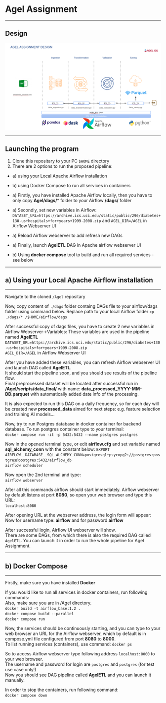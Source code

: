# Agel Assignment 

*********************************************
## Design
![](/agel_design.png)


*********************************************
## Launching the program
1. Clone this repositary to your PC ``$HOME`` directory
2. There are 2 options to run the proposed pipeline:
- a) using your Local Apache Airflow installation
- b) using Docker Compose to run all services in containers

- a) Firstly, you have installed Apache Airflow locally, then you have to only copy **Agel/dags/*** folder to your Airflow **/dags/** folder
- a) Secondly, set new variables in Airflow: ``DATASET_URL=https://archive.ics.uci.edu/static/public/296/diabetes+130-us+hospitals+for+years+1999-2008.zip``
and ``AGEL_DIR=/AGEL`` in Airflow Webserver UI
- a) Reload Airflow webserver to add refresh new DAGs
- a) Finally, launch **AgelETL** DAG in Apache airflow webserver UI
- b) Using **docker compose** tool to build and run all required services - see below

*********************************************
## a) Using your Local Apache Airflow installation
*********************************************
Navigate to the cloned `/Agel` repositary

Now, copy content of `./dags` folder containg DAGs file to your airflow/dags folder using command below.
Replace path to your local Airflow folder
``cp ./dags/* /$HOME/airflow/dags``

After successful copy of dags files, you have to create 2 new variables in Airflow Webserver->Variables:
These variables are used in the pipeline named **AgelETL**  
``DATASET_URL=https://archive.ics.uci.edu/static/public/296/diabetes+130-us+hospitals+for+years+1999-2008.zip``  
 ``AGEL_DIR=/AGEL`` in Airflow Webserver UI


After you have added these variables, you can refresh Airflow webserver UI and launch DAG called **AgelETL**.  
It should start the pipeline soon, and you should see results of the pipeline flow.   
Final preprocessed dataset will be located after successful run in **/Agel/scripts/data_final/** with name:
**data_processed_YYYY-MM-DD.parquet** with automatically added date info of the processing.

It is also expected to run this DAG on a daily frequency, so for each day will be created new **processed_data** aimed for next steps: e.g. feature selection and training AI models...


Now, try to run Postgres database in docker container for backend database.
To run postgres container type to your terminal:  
```docker compose run -it -p 5432:5432 --name postgres postgres ```

Now in the opened terminal type, or edit **airflow.cfg** and set variable named **sql_alchemy_conn** with the constant below:
``EXPORT AIRFLOW__DATABASE__SQL_ALCHEMY_CONN=postgresql+psycopg2://postgres:postgres@postgres:5432/airflow_db``  
``airflow scheduler``

Now open the 2nd terminal and type:  
``airflow webserver``  

After all this commands airflow should start immediately.
Airflow webserver by default listens at port **8080**, so open  your web browser and type this URL:  
``localhost:8080``

After opening URL at the webserver address, the login form will appear:  
Now for username type: **airflow** and for password **airflow**  

After successful login, Airflow UI webserver will show.   
There are some DAGs, from which there is also the required DAG called ``AgelETL``.
You can launch it in order to run the whole pipeline for Agel Assignment.



*********************************************
## b) Docker Compose
********************************************
Firstly, make sure you have installed **Docker**  

If you would like to run all services in docker containers, run following commands:  
Also, make sure you are in /Agel directory.  
``docker build -t airflow_base:1.2 .``  
``docker compose build --parallel``   
``docker compose run``  

Now, the services should be continuously starting, and you can type to your web browser an URL for the Airflow webserver,
which by default is in compose.yml file configured from port **8080** to **8000**.  
To list running services (containers), use command:
``docker ps ``  


So to access Airflow webserver type following address ``localhost:8000`` to your web browser.  
The username and password for login are `postgres` and `postgres` (for test use case only!)  
Now you should see DAG pipeline called **AgelETL** and you can launch it manually.

In order to stop the containers, run following command:  
``docker compose down``

